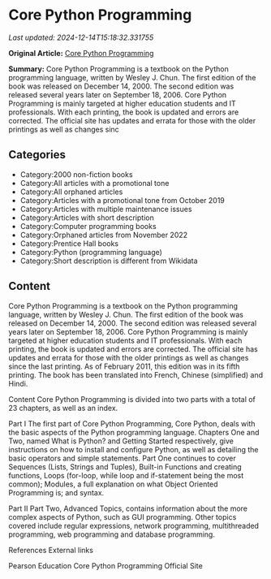 # Core Python Programming

_Last updated: 2024-12-14T15:18:32.331755_

**Original Article:** [Core Python Programming](https://en.wikipedia.org/wiki/Core_Python_Programming)

**Summary:** Core Python Programming is a textbook on the Python programming language, written by Wesley J. Chun. The first edition of the book was released on December 14, 2000. The second edition was released several years later on September 18, 2006. Core Python Programming is mainly targeted at higher education students and IT professionals.
With each printing, the book is updated and errors are corrected. The official site has updates and errata for those with the older printings as well as changes sinc

## Categories
- Category:2000 non-fiction books
- Category:All articles with a promotional tone
- Category:All orphaned articles
- Category:Articles with a promotional tone from October 2019
- Category:Articles with multiple maintenance issues
- Category:Articles with short description
- Category:Computer programming books
- Category:Orphaned articles from November 2022
- Category:Prentice Hall books
- Category:Python (programming language)
- Category:Short description is different from Wikidata

## Content

Core Python Programming is a textbook on the Python programming language, written by Wesley J. Chun. The first edition of the book was released on December 14, 2000. The second edition was released several years later on September 18, 2006. Core Python Programming is mainly targeted at higher education students and IT professionals.
With each printing, the book is updated and errors are corrected. The official site has updates and errata for those with the older printings as well as changes since the last printing. As of February 2011, this edition was in its fifth printing.
The book has been translated into French, Chinese (simplified) and Hindi.

Content
Core Python Programming is divided into two parts with a total of 23 chapters, as well as an index.

Part I
The first part of Core Python Programming, Core Python, deals with the basic aspects of the Python programming language. Chapters One and Two, named What is Python? and Getting Started respectively, give instructions on how to install and configure Python, as well as detailing the basic operators and simple statements. Part One continues to cover Sequences (Lists, Strings and Tuples), Built-in Functions and creating functions, Loops (for-loop, while loop and if-statement being the most common); Modules, a full explanation on what Object Oriented Programming is; and syntax.

Part II
Part Two, Advanced Topics, contains information about the more complex aspects of Python, such as GUI programming. Other topics covered include regular expressions, network programming, multithreaded programming, web programming and database programming.

References
External links

Pearson Education
Core Python Programming Official Site